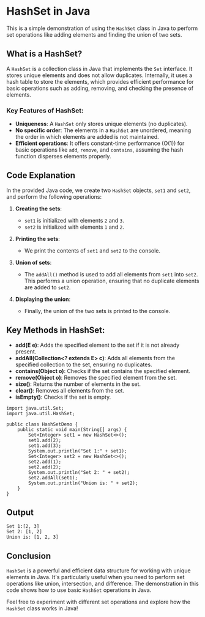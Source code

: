 # HashSet in Java

This is a simple demonstration of using the `HashSet` class in Java to perform set operations like adding elements and finding the union of two sets.

## What is a HashSet?

A `HashSet` is a collection class in Java that implements the `Set` interface. It stores unique elements and does not allow duplicates. Internally, it uses a hash table to store the elements, which provides efficient performance for basic operations such as adding, removing, and checking the presence of elements.

### Key Features of HashSet:
- **Uniqueness**: A `HashSet` only stores unique elements (no duplicates).
- **No specific order**: The elements in a `HashSet` are unordered, meaning the order in which elements are added is not maintained.
- **Efficient operations**: It offers constant-time performance (O(1)) for basic operations like `add`, `remove`, and `contains`, assuming the hash function disperses elements properly.

## Code Explanation

In the provided Java code, we create two `HashSet` objects, `set1` and `set2`, and perform the following operations:

1. **Creating the sets**:
   - `set1` is initialized with elements `2` and `3`.
   - `set2` is initialized with elements `1` and `2`.

2. **Printing the sets**:
   - We print the contents of `set1` and `set2` to the console.

3. **Union of sets**:
   - The `addAll()` method is used to add all elements from `set1` into `set2`. This performs a union operation, ensuring that no duplicate elements are added to `set2`.

4. **Displaying the union**:
   - Finally, the union of the two sets is printed to the console.

## Key Methods in HashSet:

- **add(E e)**: Adds the specified element to the set if it is not already present.
- **addAll(Collection<? extends E> c)**: Adds all elements from the specified collection to the set, ensuring no duplicates.
- **contains(Object o)**: Checks if the set contains the specified element.
- **remove(Object o)**: Removes the specified element from the set.
- **size()**: Returns the number of elements in the set.
- **clear()**: Removes all elements from the set.
- **isEmpty()**: Checks if the set is empty.

```Code
import java.util.Set;
import java.util.HashSet;

public class HashSetDemo {
    public static void main(String[] args) {
        Set<Integer> set1 = new HashSet<>();
        set1.add(2);
        set1.add(3);
        System.out.println("Set 1:" + set1);
        Set<Integer> set2 = new HashSet<>();
        set2.add(1);
        set2.add(2);
        System.out.println("Set 2: " + set2);
        set2.addAll(set1);
        System.out.println("Union is: " + set2);
    }
}
```
## Output
```
Set 1:[2, 3]
Set 2: [1, 2]
Union is: [1, 2, 3]
```

## Conclusion

`HashSet` is a powerful and efficient data structure for working with unique elements in Java. It's particularly useful when you need to perform set operations like union, intersection, and difference. The demonstration in this code shows how to use basic `HashSet` operations in Java.

Feel free to experiment with different set operations and explore how the `HashSet` class works in Java!

